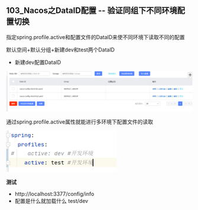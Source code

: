 ## 103_Nacos之DataID配置 -- 验证同组下不同环境配置切换

指定spring.profile.active和配置文件的DatalD来使不同环境下读取不同的配置

默认空间+默认分组+新建dev和test两个DatalD

- 新建dev配置DatalD

![image-20220103223441403](./images/20220103223441.png)

通过spring.profile.active属性就能进行多环境下配置文件的读取

![image-20220103223455831](./images/20220103223455.png)

**测试**

- http://localhost:3377/config/info
- 配置是什么就加载什么 test/dev